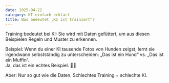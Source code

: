 ```yaml
---
date: 2025-04-22
category: KI einfach erklärt
title: Was bedeutet „KI ist trainiert“?
---
```


Training bedeutet bei KI: Sie wird mit Daten gefüttert, um aus diesen Beispielen Regeln und Muster zu erkennen.

Beispiel: Wenn du einer KI tausende Fotos von Hunden zeigst, lernt sie irgendwann selbstständig zu unterscheiden: „Das ist ein Hund“ vs. „Das ist ein Muffin“.  
Ja, das ist ein echtes Beispiel. 🐶🧁

Aber: Nur so gut wie die Daten. Schlechtes Training = schlechte KI.